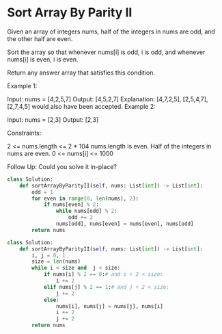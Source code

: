 # Sort Array By Parity II

Given an array of integers nums, half of the integers in nums are odd, and the other half are even.

Sort the array so that whenever nums[i] is odd, i is odd, and whenever nums[i] is even, i is even.

Return any answer array that satisfies this condition.

Example 1:

Input: nums = [4,2,5,7]
Output: [4,5,2,7]
Explanation: [4,7,2,5], [2,5,4,7], [2,7,4,5] would also have been accepted.
Example 2:

Input: nums = [2,3]
Output: [2,3]

Constraints:

2 <= nums.length <= 2 * 104
nums.length is even.
Half of the integers in nums are even.
0 <= nums[i] <= 1000

Follow Up: Could you solve it in-place?

```python
class Solution:
    def sortArrayByParityII(self, nums: List[int]) -> List[int]:
        odd = 1
        for even in range(0, len(nums), 2):
            if nums[even] % 2: 
                while nums[odd] % 2: 
                    odd += 2
                nums[odd], nums[even] = nums[even], nums[odd]
        return nums
```

```python
class Solution:
    def sortArrayByParityII(self, nums: List[int]) -> List[int]:
        i, j = 0, 1
        size = len(nums)
        while i < size and  j < size:            
            if nums[i] % 2 == 0:# and i + 2 < size:
                i += 2
            elif nums[j] % 2 == 1:# and j + 2 < size:
                j += 2
            else:
                nums[i], nums[j] = nums[j], nums[i]
                i += 2
                j += 2
        return nums
```

